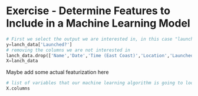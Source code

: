 # Exercise - Determine Features to Include in a Machine Learning Model

```Python
# First we select the output we are interested in, in this case "launch" yes and no's. 
y=lanch_data['Launched?']
# removing the columns we are not interested in
lanch_data.drop(['Name','Date','Time (East Coast)','Location','Launched?','Hist Ave Sea Level Pressure','Sea Level Pressure','Day Length','Notes'],axis=1, inplace=True)
X=lanch_data
```

Maybe add some actual featurization here

```Python
# list of variables that our machine learning algorithm is going to look at:
X.columns
```